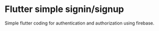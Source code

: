 # Flutter simple signin/signup

Simple flutter coding for authentication and authorization using firebase.

